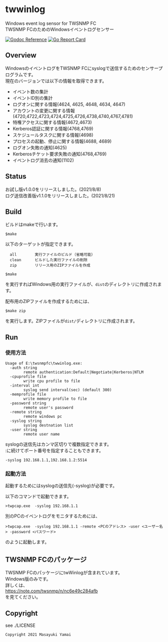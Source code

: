 # twwinlog
Windows event log sensor for TWSNMP FC  
TWSNMP FCのためのWindowsイベントログセンサー

[![Godoc Reference](https://godoc.org/github.com/twsnmp/twwinlog?status.svg)](http://godoc.org/github.com/twsnmp/twwinlog)
[![Go Report Card](https://goreportcard.com/badge/twsnmp/twwinlog)](https://goreportcard.com/report/twsnmp/twwinlog)

## Overview

WindowsのイベントログをTWSNMP FCにsyslogで送信するためのセンサープログラムです。  
現在のバージョンでは以下の情報を取得できます。

- イベント数の集計
- イベントID別の集計
- ログオンに関する情報(4624, 4625, 4648, 4634, 4647)
- アカウントの変更に関する情報  
   (4720,4722,4723,4724,4725,4726,4738,4740,4767,4781)
- 特権アクセスに関する情報(4672,4673)
- Kerberos認証に関する情報(4768,4769)
- スケジュールタスクに関する情報(4698)
- プロセスの起動、停止に関する情報(4688, 4689)
- ログオン失敗の通知(4625)
- Kerberosチケット要求失敗の通知(4768,4769)
- イベントログ消去の通知(1102)

## Status

お試し版v1.0.0をリリースしました。(2021/8/8)  
ログ送信改善版v1.1.0をリリースしました。(2021/8/21)  

## Build

ビルドはmakeで行います。
```
$make
```
以下のターゲットが指定できます。
```
  all        実行ファイルのビルド（省略可能）
  clean      ビルドした実行ファイルの削除
  zip        リリース用のZIPファイルを作成
```

```
$make
```
を実行すればWindows用の実行ファイルが、`dist`のディレクトリに作成されます。


配布用のZIPファイルを作成するためには、
```
$make zip
```
を実行します。ZIPファイルが`dist/`ディレクトリに作成されます。

## Run

### 使用方法

```
Usage of E:\twsnmpfc\twwinlog.exe:
  -auth string
        remote authentication:Default|Negotiate|Kerberos|NTLM
  -cpuprofile file
        write cpu profile to file
  -interval int
        syslog send interval(sec) (default 300)
  -memprofile file
        write memory profile to file
  -password string
        remote user's password
  -remote string
        remote windows pc
  -syslog string
        syslog destnation list
  -user string
        remote user name
```

syslogの送信先はカンマ区切りで複数指定できます。  
:に続けてポート番号を指定することもできます。  

```
-syslog 192.168.1.1,192.168.1.2:5514
```


### 起動方法

起動するためにはsyslogの送信先(-syslog)が必要です。

以下のコマンドで起動できます。

```
>twpcap.exe  -syslog 192.168.1.1
```

別のPCのイベントログをモニタするためには、

```
>twpcap.exe  -syslog 192.168.1.1 -remote <PCのアドレス> -user <ユーザー名> -password <パスワード>
```

のように起動します。

## TWSNMP FCのパッケージ

TWSNMP FCのパッケージにtwWinlogが含まれています。  
Windows版のみです。  
詳しくは、  
https://note.com/twsnmp/n/nc6e49c284afb  
を見てください。


## Copyright

see ./LICENSE

```
Copyright 2021 Masayuki Yamai
```
